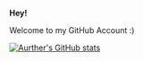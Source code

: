 **Hey!**

Welcome to my GitHub Account :)

[![Aurther's GitHub stats](https://github-readme-stats.vercel.app/api?username=aurther-nadeem)](https://github.com/anuraghazra/github-readme-stats)
